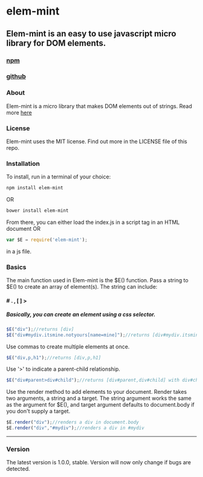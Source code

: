 # elem-mint
## Elem-mint is an easy to use javascript micro library for DOM elements. 

### [npm](https://www.npmjs.com/package/elem-mint)

### [github](https://github.com/spritefullake/elem-mint)

### About
Elem-mint is a micro library that makes DOM elements out of strings. Read more [here](http://spritefullake.github.io/elem-mint/)

### License
Elem-mint uses the MIT license. Find out more in the LICENSE file of this repo.

### Installation
To install, run in a terminal of your choice:
````sh
npm install elem-mint
````
OR
````sh
bower install elem-mint
````

From there, you can either load the index.js in a script tag in an HTML document OR

````javascript
var $E = require('elem-mint');
````
in a js file.

### Basics
The main function used in Elem-mint is the $E() function.
Pass a string to $E() to create an array of element(s).
The string can include: 
#### **#  .  ,  [  ] >**

##### Basically, you can create an element using a css selector.
````javascript
$E("div");//returns [div]
$E("div#mydiv.itsmine.notyours[name=mine]");//returns [div#mydiv.itsmine.notyours] with a name attribute equal to "mine"
````

Use commas to create multiple elements at once.
````javascript
$E("div,p,h1");//returns [div,p,h1]
````
Use '>' to indicate a parent-child relationship.
````javascript
$E("div#parent>div#child");//returns [div#parent,div#child] with div#child being inside of div#parent
````

Use the render method to add elements to your document.
Render takes two arguments, a string and a target. The string argument works the same as the argument for $E(), and target argument defaults to document.body if you don't supply a target.
````javascript
$E.render("div");//renders a div in document.body
$E.render("div","#mydiv");//renders a div in #mydiv
````
***
### Version
The latest version is 1.0.0, stable. Version will now only change if bugs are detected.

